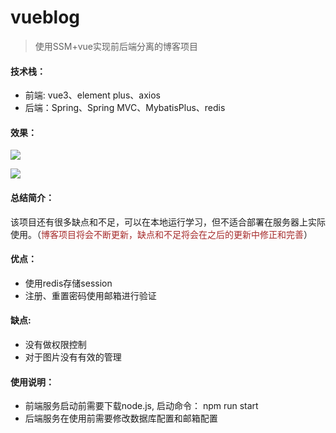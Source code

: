 # vueblog

> 使用SSM+vue实现前后端分离的博客项目

#### 技术栈：

- 前端: vue3、element plus、axios
- 后端：Spring、Spring MVC、MybatisPlus、redis

#### 效果：

<img src="https://i.niupic.com/images/2021/09/20/9CcX.png"  />

![](https://i.niupic.com/images/2021/09/20/9CcY.png)

#### 总结简介：

​		该项目还有很多缺点和不足，可以在本地运行学习，但不适合部署在服务器上实际使用。（<font color='Brown'>博客项目将会不断更新，缺点和不足将会在之后的更新中修正和完善</font>）

#### 优点：

 - 使用redis存储session
 - 注册、重置密码使用邮箱进行验证

#### 缺点:

- 没有做权限控制
- 对于图片没有有效的管理

#### 使用说明：

- 前端服务启动前需要下载node.js, 启动命令： npm run start
- 后端服务在使用前需要修改数据库配置和邮箱配置
